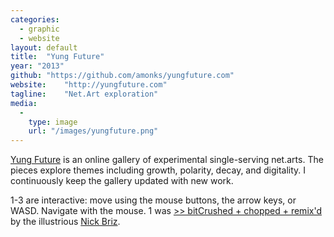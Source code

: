 ```yaml
---
categories:
  - graphic
  - website
layout: default
title:  "Yung Future"
year: "2013"
github: "https://github.com/amonks/yungfuture.com"
website:    "http://yungfuture.com"
tagline:    "Net.Art exploration"
media:
  -
    type: image
    url: "/images/yungfuture.png"
---
```

<a href="http://yungfuture.com/">Yung Future</a> is an online gallery of experimental single-serving net.arts. The pieces explore themes including growth, polarity, decay, and digitality.
I continuously keep the gallery updated with new work.

1-3 are interactive: move using the mouse buttons, the arrow keys, or WASD. Navigate with the mouse.
1 was <a href="http://nickbriz.com/other/webgl/monks.html">&gt;&gt; bitCrushed + chopped + remix'd</a> by the illustrious <a href="http://nickbriz.com/">Nick Briz</a>.
